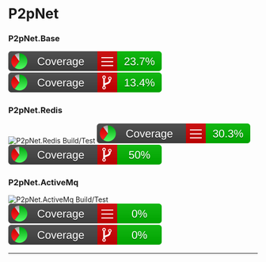 
# P2pNet

### P2pNet.Base
![ P2pNet.Base Build/Test](https://github.com/Apian-Framework/Apian-CI-Badges/blob/P2pNet.Base/P2pNet.Base_linecoverage.svg) ![Branch Coverage](https://github.com/Apian-Framework/Apian-CI-Badges/blob/P2pNet.Base/P2pNet.Base_branchcoverage.svg)

### P2pNet.Redis
![ P2pNet.Redis Build/Test](https://github.com/Apian-Framework/P2pNet/workflows/P2pNet.Redis%20Build\/Test/badge.svg) ![Line Coverage](https://github.com/Apian-Framework/P2pNet/blob/master/.github/badges/P2pNet.Redis_linecoverage.svg) ![Branch Coverage](https://github.com/Apian-Framework/P2pNet/blob/master/.github/badges/P2pNet.Redis_branchcoverage.svg)

### P2pNet.ActiveMq
![ P2pNet.ActiveMq Build/Test](https://github.com/Apian-Framework/P2pNet/workflows/P2pNet.ActiveMq%20Build\/Test/badge.svg) ![Line Coverage](https://github.com/Apian-Framework/P2pNet/blob/master/.github/badges/P2pNet.ActiveMq_linecoverage.svg) ![Branch Coverage](https://github.com/Apian-Framework/P2pNet/blob/master/.github/badges/P2pNet.ActiveMq_branchcoverage.svg)

---
